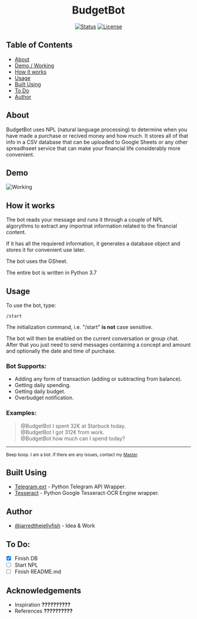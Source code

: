 <h1 align="center">BudgetBot</h1>

<div align="center">

[![Status](https://img.shields.io/badge/status-active-success.svg)]()
[![License](https://img.shields.io/badge/license-MIT-blue.svg)](/LICENSE)

</div>

## Table of Contents

- [About](#about)
- [Demo / Working](#demo)
- [How it works](#working)
- [Usage](#usage)
- [Built Using](#built_using)
- [To Do](#to_do)
- [Author](#authors)

## About <a name = "about"></a>

BudgetBot uses NPL (natural language processing) to determine when you have made a purchase or recived money and how much. 
It stores all of that info in a CSV database that can be uploaded to Google Sheets or any other spreadhseet service that can make your financial life considerably more convenient.

## Demo <a name = "demo"></a>

![Working](https://media.giphy.com/media/20NLMBm0BkUOwNljwv/giphy.gif)

## How it works <a name = "working"></a>

The bot reads your message and runs it through a couple of NPL algorythms to extract any importnat information related to the financial content.

If it has all the requiered information, it generates a database object and stores it for convenient use later.

The bot uses the GSheet.

The entire bot is written in Python 3.7

## Usage <a name = "usage"></a>

To use the bot, type:

```
/start
```

The initialization command, i.e. "/start" **is not** case sensitive.

The bot will then be enabled on the current conversation or group chat. After that you just need to send messages containing a concept and amount and optionally the date and time of purchase.

### Bot Supports:
* Adding any form of transaction (adding or subtracting from balance).
* Getting daily spending.
* Getting daily budget.
* Overbudget notification.

### Examples:
> <p> @BudgetBot I spent 32€ at Starbuck today. <br /> @BudgetBot I got 312€ from work. <br /> @BudgetBot how much can I spend today?</p>
 

---

<sup>Beep boop. I am a bot. If there are any issues, contact my [Master](gerard@learndeath.co).</sup>

## Built Using <a name = "built_using"></a>

- [Telegram.ext](https://github.com/python-telegram-bot/python-telegram-bot) - Python Telegram API Wrapper.
- [Tesseract](https://github.com/madmaze/pytesseract) - Python Google Tesseract-OCR Engine wrapper.

## Author <a name = "authors"></a>

- [@jarredthejellyfish](https://github.com/jarredthejellyfish) - Idea & Work

## To Do: <a name = "to_do"></a>
- [x] Finish DB
- [ ] Start NPL
- [ ] Finish README.md

## Acknowledgements <a name = "acknowledgement"></a>

- Inspiration **??????????**
- References **??????????**
